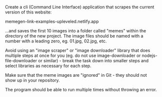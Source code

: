 Create a cli (Command Line Interface) application that scrapes the current version of this website:

memegen-link-examples-upleveled.netlify.app

...and saves the first 10 images into a folder called "memes" within the directory of the new project. The image files should be named with a number with a leading zero, eg. 01.jpg, 02.jpg, etc.

Avoid using an "image scraper" or "image downloader" library that does multiple steps at once for you (eg. do not use image-downloader or nodejs-file-downloader or similar) - break the task down into smaller steps and select libraries as necessary for each step.

Make sure that the meme images are "ignored" in Git - they should not show up in your repository.

The program should be able to run multiple times without throwing an error.
